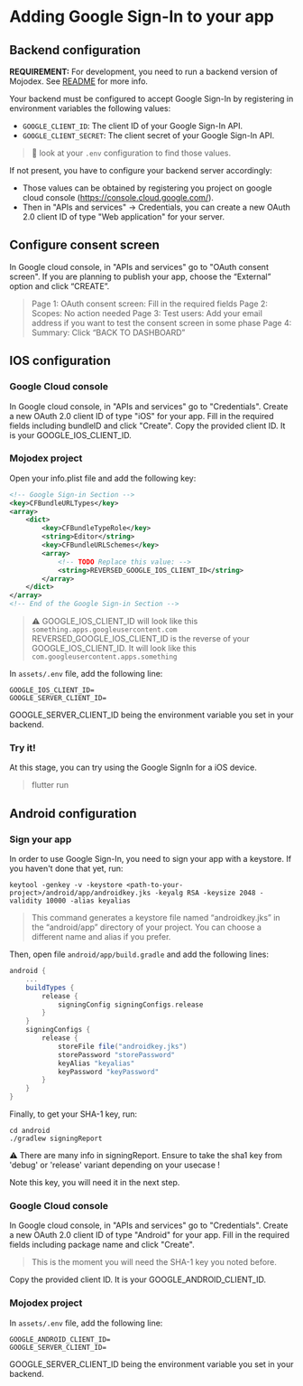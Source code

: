 # Adding Google Sign-In to your app


## Backend configuration

**REQUIREMENT:**
For development, you need to run a backend version of Mojodex. See [README](../../README.md) for more info.

Your backend must be configured to accept Google Sign-In by registering in environment variables the following values:
- `GOOGLE_CLIENT_ID`: The client ID of your Google Sign-In API.
- `GOOGLE_CLIENT_SECRET`: The client secret of your Google Sign-In API.

> 👀 look at your `.env` configuration to find those values.

If not present, you have to configure your backend server accordingly:
* Those values can be obtained by registering you project on google cloud console (https://console.cloud.google.com/).
* Then in "APIs and services" -> Credentials, you can create a new OAuth 2.0 client ID of type "Web application" for your server.

## Configure consent screen
In Google cloud console, in "APIs and services" go to "OAuth consent screen".
If you are planning to publish your app, choose the “External” option and click “CREATE”.
> Page 1: OAuth consent screen: Fill in the required fields
> Page 2: Scopes: No action needed
> Page 3: Test users: Add your email address if you want to test the consent screen in some phase
> Page 4: Summary: Click “BACK TO DASHBOARD”

## IOS configuration
### Google Cloud console
In Google cloud console, in "APIs and services" go to "Credentials".
Create a new OAuth 2.0 client ID of type "iOS" for your app.
Fill in the required fields including bundleID and click "Create".
Copy the provided client ID. It is your GOOGLE_IOS_CLIENT_ID.

### Mojodex project
Open your info.plist file and add the following key:
```xml
<!-- Google Sign-in Section -->
<key>CFBundleURLTypes</key>
<array>
    <dict>
        <key>CFBundleTypeRole</key>
        <string>Editor</string>
        <key>CFBundleURLSchemes</key>
        <array>
            <!-- TODO Replace this value: -->
            <string>REVERSED_GOOGLE_IOS_CLIENT_ID</string>
        </array>
    </dict>
</array>
<!-- End of the Google Sign-in Section -->
```
> ⚠️ GOOGLE_IOS_CLIENT_ID will look like this `something.apps.googleusercontent.com`
> REVERSED_GOOGLE_IOS_CLIENT_ID is the reverse of your GOOGLE_IOS_CLIENT_ID. It will look like this `com.googleusercontent.apps.something`

In `assets/.env` file, add the following line:
```env
GOOGLE_IOS_CLIENT_ID=
GOOGLE_SERVER_CLIENT_ID=
``` 
GOOGLE_SERVER_CLIENT_ID being the environment variable you set in your backend.

### Try it!

At this stage, you can try using the Google SignIn for a iOS device.

> flutter run


## Android configuration
### Sign your app
In order to use Google Sign-In, you need to sign your app with a keystore.
If you haven't done that yet, run:
```shell
keytool -genkey -v -keystore <path-to-your-project>/android/app/androidkey.jks -keyalg RSA -keysize 2048 -validity 10000 -alias keyalias
```

> This command generates a keystore file named “androidkey.jks” in the “android/app” directory of your project. You can choose a different name and alias if you prefer.

Then, open file `android/app/build.gradle` and add the following lines:
```gradle
android {
    ...
    buildTypes {
        release {
            signingConfig signingConfigs.release
        }
    }
    signingConfigs {
        release {
            storeFile file("androidkey.jks")
            storePassword "storePassword"
            keyAlias "keyalias"
            keyPassword "keyPassword"
        }
    }
}
```

Finally, to get your SHA-1 key, run:
```shell
cd android
./gradlew signingReport
```

⚠️ There are many info in signingReport. Ensure to take the sha1 key from 'debug' or 'release' variant depending on your usecase !

Note this key, you will need it in the next step.

### Google Cloud console
In Google cloud console, in "APIs and services" go to "Credentials".
Create a new OAuth 2.0 client ID of type "Android" for your app.
Fill in the required fields including package name and click "Create".

> This is the moment you will need the SHA-1 key you noted before.

Copy the provided client ID. It is your GOOGLE_ANDROID_CLIENT_ID.

### Mojodex project
In `assets/.env` file, add the following line:
```env
GOOGLE_ANDROID_CLIENT_ID=
GOOGLE_SERVER_CLIENT_ID=
``` 
GOOGLE_SERVER_CLIENT_ID being the environment variable you set in your backend.